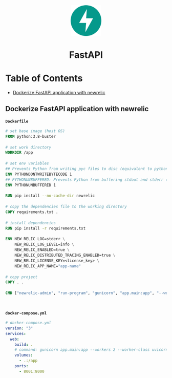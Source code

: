 <div align="center">
  <a href="https://fastapi.tiangolo.com/">
    <img height="96" width="96" alt="fastapi" src="../logos/fastapi.svg"/>
  </a>
  <h1>FastAPI</h1>
</div>

# Table of Contents

- [Dockerize FastAPI application with newrelic](#dockerize-fastapi-application-with-newrelic)

## Dockerize FastAPI application with newrelic

**`Dockerfile`**

```Dockerfile
# set base image (host OS)
FROM python:3.8-buster

# set work directory
WORKDIR /app

# set env variables
## Prevents Python from writing pyc files to disc (equivalent to python -B)
ENV PYTHONDONTWRITEBYTECODE 1
## PYTHONUNBUFFERED: Prevents Python from buffering stdout and stderr (equivalent to python -u)
ENV PYTHONUNBUFFERED 1

RUN pip install --no-cache-dir newrelic

# copy the dependencies file to the working directory
COPY requirements.txt .

# install dependencies
RUN pip install -r requirements.txt

ENV NEW_RELIC_LOG=stderr \
    NEW_RELIC_LOG_LEVEL=info \
    NEW_RELIC_ENABLED=true \
    NEW_RELIC_DISTRIBUTED_TRACING_ENABLED=true \
    NEW_RELIC_LICENSE_KEY=<license_key> \
    NEW_RELIC_APP_NAME="app-name"

# copy project
COPY . .

CMD ["newrelic-admin", "run-program", "gunicorn", "app.main:app", "--workers 2", "--worker-class", "uvicorn.workers.UvicornWorker", "--bind", "0.0.0.0"]
```

<br>

**`docker-compose.yml`**

```yml
# docker-compose.yml
version: "3"
services:
  web:
    build: .
    # command: gunicorn app.main:app --workers 2 --worker-class uvicorn.workers.UvicornWorker --bind 0.0.0.0
    volumes:
      - .:/app
    ports:
      - 8001:8000
```
